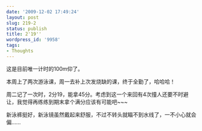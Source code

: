 ```yaml
---
date: '2009-12-02 17:49:24'
layout: post
slug: 219-2
status: publish
title: 2'19''
wordpress_id: '9958'
tags:
- Thoughts
---
```


这是目前唯一计时的100m仰了。

本周上了两次游泳课，周一去补上次发烧缺的课，终于全勤了，哈哈哈！

周二记了一次时，2分19，能拿45分。考虑到这一个来回有4次撞人还要不时避让，我觉得再练练到期末拿个满分应该有可能吧~~~

新泳裤挺好，新泳镜虽然戴起来舒服，不过不转头就瞄不到水线了，一不小心就会偏……
